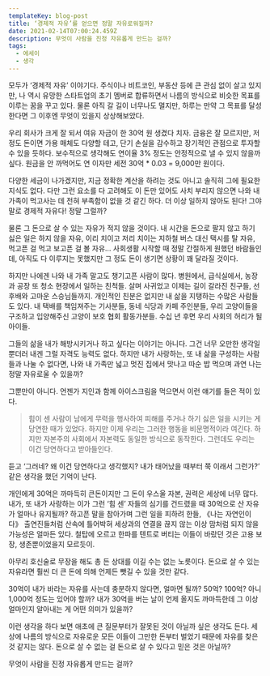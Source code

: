 ```yaml
---
templateKey: blog-post
title: ‘경제적 자유’를 얻으면 정말 자유로워질까?
date: 2021-02-14T07:00:24.459Z
description: 무엇이 사람을 진정 자유롭게 만드는 걸까?
tags:
  - 에세이
  - 생각
---
```

모두가 ‘경제적 자유’ 이야기다. 주식이나 비트코인, 부동산 등에 큰 관심 없이 살고 있지만, 나 역시 유망한 스타트업의 초기 멤버로 합류하면서 나름의 방식으로 비슷한 목표를 이루는 꿈을 꾸고 있다. 물론 아직 갈 길이 너무나도 멀지만, 하루는 만약 그 목표를 달성한다면 그 이후엔 무엇이 있을지 상상해보았다.

우리 회사가 크게 잘 되서 여유 자금이 한 30억 원 생겼다 치자. 금융은 잘 모르지만, 저 정도 돈이면 가용 매체도 다양할 테고, 단기 손실을 감수하고 장기적인 관점으로 투자할 수 있을 듯하다. 보수적으로 생각해도 연이율 3% 정도는 안정적으로 낼 수 있지 않을까 싶다. 원금을 안 까먹어도 연 이자만 세전 30억 * 0.03 = 9,000만 원이다.

다양한 세금이 나가겠지만, 지금 정확한 계산을 하려는 것도 아니고 솔직히 그에 필요한 지식도 없다. 다만 그런 요소를 다 고려해도 이 돈만 있어도 사치 부리지 않으면 나와 내 가족이 먹고사는 데 전혀 부족함이 없을 것 같긴 하다. 더 이상 일하지 않아도 된다! 그야말로 경제적 자유다! 정말 그럴까?

물론 그 돈으로 살 수 있는 자유가 적지 않을 것이다. 내 시간을 돈으로 팔지 않고 하기 싫은 일은 하지 않을 자유, 이리 치이고 저리 치이는 지하철 버스 대신 택시를 탈 자유, 먹고픈 걸 먹고 보고픈 걸 볼 자유… 사회생활 시작할 때 정말 간절하게 원했던 바람들인데, 아직도 다 이루지는 못했지만 그 정도 돈이 생기면 상황이 꽤 달라질 것이다.

하지만 나에겐 나와 내 가족 말고도 챙기고픈 사람이 많다. 병원에서, 급식실에서, 농장과 공장 또 청소 현장에서 일하는 친척들. 살며 사귀었고 이제는 길이 갈라진 친구들, 선후배와 고마운 스승님들까지. 개인적인 친분은 없지만 내 삶을 지탱하는 수많은 사람들도 있다. 내 택배를 책임져주는 기사분들, 동네 식당과 카페 주인분들, 우리 고양이들을 구조하고 입양해주신 고양이 보호 협회 활동가분들. 수십 년 후면 우리 사회의 허리가 될 아이들.

그들의 삶을 내가 해방시키거나 하고 싶다는 이야기는 아니다. 그건 너무 오만한 생각일뿐더러 내겐 그럴 자격도 능력도 없다. 하지만 내가 사랑하는, 또 내 삶을 구성하는 사람들과 나눌 수 없다면, 나와 내 가족만 넓고 멋진 집에서 맛나고 따순 밥 먹으며 과연 나는 정말 자유로울 수 있을까?

그뿐만이 아니다. 언젠가 지인과 함께 아이스크림을 먹으면서 이런 얘기를 들은 적이 있다.

> 힘이 센 사람이 남에게 무력을 행사하여 피해를 주거나 하기 싫은 일을 시키는 게 당연한 때가 있었다. 하지만 이제 우리는 그러한 행동을 비문명적이라 여긴다. 하지만 자본주의 사회에서 자본력도 동일한 방식으로 동작한다. 그런데도 우리는 이건 당연하다고 받아들인다.

듣고 ‘그러네? 왜 이건 당연하다고 생각했지? 내가 태어났을 때부터 쭉 이래서 그런가?’ 같은 생각을 했던 기억이 난다.

개인에게 30억은 까마득히 큰돈이지만 그 돈이 우스울 자본, 권력은 세상에 너무 많다. 내가, 또 내가 사랑하는 이가 그런 ‘힘 센’ 자들의 심기를 건드렸을 때 30억으로 산 자유가 얼마나 유지될까? 하고픈 말을 참아가며 그런 일을 피하려 한들, 《나는 자연인이다》 출연진들처럼 산속에 틀어박혀 세상과의 연결을 끊지 않는 이상 맘처럼 되지 않을 가능성은 얼마든 있다. 철탑에 오르고 한파를 텐트로 버티는 이들이 바랐던 것은 고용 보장, 생존뿐이었을지 모르듯이.

아무리 호신술로 무장을 해도 총 든 상대를 이길 수는 없는 노릇이다. 돈으로 살 수 있는 자유라면 훨씬 더 큰 돈에 의해 언제든 뺏길 수 있을 것만 같다.

30억이 내가 바라는 자유를 사는데 충분하지 않다면, 얼마면 될까? 50억? 100억? 아니 1,000억 정도는 있어야 할까? 내가 30억을 버는 날이 언제 올지도 까마득한데 그 이상 얼마인지 알아내는 게 어떤 의미가 있을까?

이런 생각을 하다 보면 애초에 큰 질문부터가 잘못된 것이 아닐까 싶은 생각도 든다. 세상에 나름의 방식으로 자유로운 모든 이들이 그만한 돈부터 벌었기 때문에 자유를 찾은 것 같지는 않다. 돈으로 살 수 없는 걸 돈으로 살 수 있다고 믿은 것은 아닐까?

무엇이 사람을 진정 자유롭게 만드는 걸까?